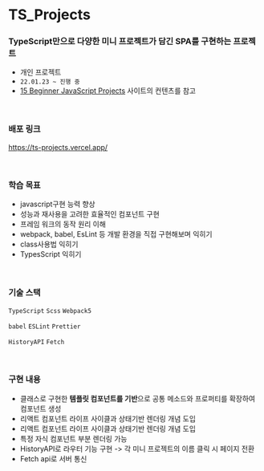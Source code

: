 # TS_Projects

### TypeScript만으로 다양한 미니 프로젝트가 담긴 SPA를 구현하는 프로젝트
- 개인 프로젝트  
- `22.01.23 ~ 진행 중`
- [15 Beginner JavaScript Projects](https://dev.to/codefoxx/15-beginner-javascript-projects-to-improve-your-front-end-skills-5bcj) 사이트의 컨텐츠를 참고 

</br>

### 배포 링크
https://ts-projects.vercel.app/

</br>

### 학습 목표
- javascript구현 능력 향상
- 성능과 재사용을 고려한 효율적인 컴포넌트 구현
- 프레임 워크의 동작 원리 이해
- webpack, babel, EsLint 등 개발 환경을 직접 구현해보며 익히기
- class사용법 익히기
- TypesScript 익히기

</br>

### 기술 스택
`TypeScript` `Scss` `Webpack5`

`babel` `ESLint` `Prettier`

`HistoryAPI` `Fetch`

</br>

### 구현 내용
- 클래스로 구현한 **템플릿 컴포넌트를 기반**으로 공통 메소드와 프로퍼티를 확장하여 컴포넌트 생성
- 리액트 컴포넌트 라이프 사이클과 상태기반 렌더링 개념 도입
- 리액트 컴포넌트 라이프 사이클과 상태기반 렌더링 개념 도입
- 특정 자식 컴포넌트 부분 렌더링 가능
- HistoryAPI로 라우터 기능 구현 -> 각 미니 프로젝트의 이름 클릭 시 페이지 전환
- Fetch api로 서버 통신
